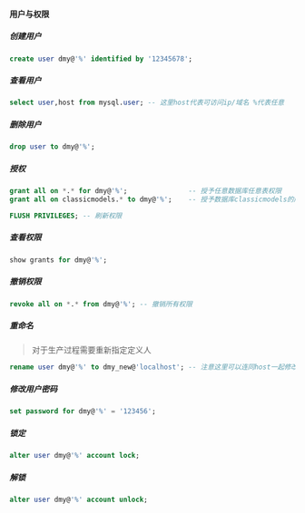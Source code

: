 #### 用户与权限

##### 创建用户
```sql
create user dmy@'%' identified by '12345678';
```

##### 查看用户
```sql
select user,host from mysql.user; -- 这里host代表可访问ip/域名 %代表任意
```


##### 删除用户
```sql
drop user to dmy@'%';
```


##### 授权
```sql
grant all on *.* for dmy@'%';               -- 授予任意数据库任意表权限
grant all on classicmodels.* to dmy@'%';    -- 授予数据库classicmodels的所有权限

FLUSH PRIVILEGES; -- 刷新权限
```


##### 查看权限
```sql
show grants for dmy@'%';
```


##### 撤销权限
```sql
revoke all on *.* from dmy@'%'; -- 撤销所有权限
```


##### 重命名
> 对于生产过程需要重新指定定义人
```sql
rename user dmy@'%' to dmy_new@'localhost'; -- 注意这里可以连同host一起修改
```

##### 修改用户密码
```sql
set password for dmy@'%' = '123456';
```

##### 锁定
```sql
alter user dmy@'%' account lock;
```

##### 解锁
```sql
alter user dmy@'%' account unlock;
```

